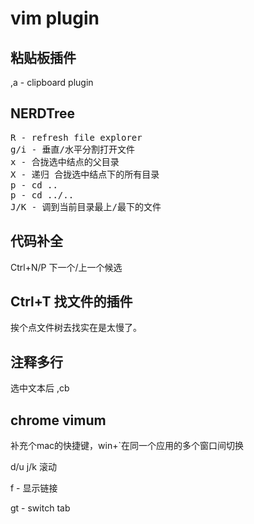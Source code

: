 # vim plugin 

## 粘贴板插件

,a - clipboard plugin

## NERDTree
<pre>
R - refresh file explorer
g/i - 垂直/水平分割打开文件
x - 合拢选中结点的父目录
X - 递归 合拢选中结点下的所有目录
p - cd ..
p - cd ../..
J/K - 调到当前目录最上/最下的文件
</pre>

## 代码补全

Ctrl+N/P 下一个/上一个候选

## Ctrl+T 找文件的插件

挨个点文件树去找实在是太慢了。

## 注释多行

选中文本后 ,cb

## chrome vimum

补充个mac的快捷键，win+`在同一个应用的多个窗口间切换

d/u j/k 滚动

f - 显示链接

gt - switch tab